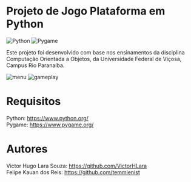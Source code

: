 # Projeto de Jogo Plataforma em Python

![Python](https://img.shields.io/badge/python-3670A0?style=for-the-badge&logo=python&logoColor=ffdd54)
![Pygame](https://img.shields.io/badge/-Pygame-ffa500?logo=python&logoColor=white&style=for-the-badge)


Este projeto foi desenvolvido com base nos ensinamentos da disciplina Computação Orientada a Objetos, da Universidade Federal de Viçosa, Campus Rio Paranaíba.

![menu](https://github.com/user-attachments/assets/9beff3c9-5b02-4d7c-9ab7-38ef26a44dae) ![gameplay](https://github.com/user-attachments/assets/aca0cd25-eaca-4230-9903-3af166178cac)

# Requisitos
Python: https://www.python.org/  
Pygame: https://www.pygame.org/

# Autores
Victor Hugo Lara Souza: https://github.com/VictorHLara  
Felipe Kauan dos Reis: https://github.com/temmienist
